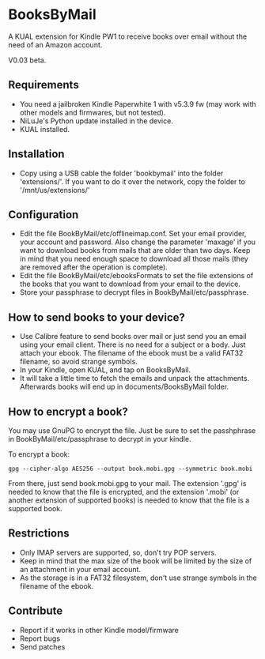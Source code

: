 # BooksByMail
A KUAL extension for Kindle PW1 to receive books over email without the need of an Amazon account.

V0.03 beta.

## Requirements
* You need a jailbroken Kindle Paperwhite 1 with v5.3.9 fw (may work with other models and firmwares, but not tested).
* NiLuJe's Python update installed in the device.
* KUAL installed.


## Installation
* Copy using a USB cable the folder 'bookbymail' into the folder 'extensions/'. If you want to do it over the network, copy the folder to '/mnt/us/extensions/'


## Configuration
* Edit the file BookByMail/etc/offlineimap.conf. Set your email provider, your account and password. Also change the parameter 'maxage' if you want to download books from mails that are older than two days. Keep in mind that you need enough space to download all those mails (they are removed after the operation is complete).
* Edit the file BookByMail/etc/ebooksFormats to set the file extensions of the books that you want to download from your email to the device.
* Store your passphrase to decrypt files in BookByMail/etc/passphrase.

## How to send books to your device?
* Use Calibre feature to send books over mail or just send you an email using your email client. There is no need for a subject or a body. Just attach your ebook. The filename of the ebook must be a valid FAT32 filename, so avoid strange symbols.
* In your Kindle, open KUAL, and tap on BooksByMail.
* It will take a little time to fetch the emails and unpack the attachments. Afterwards books will end up in documents/BooksByMail folder.

## How to encrypt a book?
You may use GnuPG to encrypt the file. Just be sure to set the passhphrase in BookByMail/etc/passphrase to decrypt in your kindle.

To encrypt a book:

`gpg --cipher-algo AES256 --output book.mobi.gpg --symmetric book.mobi`

From there, just send book.mobi.gpg to your mail.
The extension '.gpg' is needed to know that the file is encrypted, and the extension '.mobi' (or another extension of supported books) is needed to know that the file is a supported book.

## Restrictions
* Only IMAP servers are supported, so, don't try POP servers.
* Keep in mind that the max size of the book will be limited by the size of an attachment in your email account.
* As the storage is in a FAT32 filesystem, don't use strange symbols in the filename of the ebook.


## Contribute
* Report if it works in other Kindle model/firmware
* Report bugs
* Send patches
